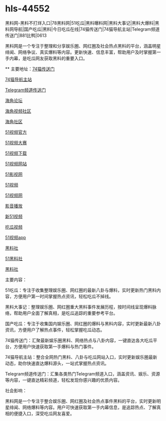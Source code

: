 # hls-44552
黑料网-黑料不打烊入口|78黑料网|51吃瓜|黑料曝料网|黑料大事记|黑料大爆料|黑料网导航|国产吃瓜|黑料|今日吃瓜在线|74猫传送门|74猫导航主站|Telegram频道传送门|881比鸭|0613

黑料网是一个专注于整理和分享娱乐圈、网红圈及社会热点黑料的平台，涵盖明星绯闻、网络争议、真实爆料等内容。更新快速、信息丰富，帮助用户及时掌握第一手内幕，是吃瓜网友获取黑料的重要入口。

** 主要地址：<a href="https://74mao.com/">74猫传送门</a>

<a href="https://74mao.com/">74猫导航主站</a>

<a href="https://74mao.com/">Telegram频道传送门</a>

<a href="https://hj-777.pages.dev/">海角论坛</a>

<a href="https://hj-786.pages.dev/">海角视频社区</a>

<a href="https://hj-792.pages.dev/">海角社区</a>

<a href="https://hj-821.pages.dev/">51视频官方</a>

<a href="https://hj-822.pages.dev/">51视频大赛</a>

<a href="https://hj-835.pages.dev/">51视频下载</a>

<a href="https://hj-840.pages.dev/">51视频网站</a>

<a href="https://hj-842.pages.dev/">51影视网</a>

<a href="https://hj-843.pages.dev/">51视频</a>

<a href="https://hj-846.pages.dev/">51视频网</a>

<a href="https://hj-177.pages.dev/">影音播放</a>

<a href="https://hj-188.pages.dev/">新51视频</a>

<a href="https://hj-193.pages.dev/">吃瓜视频</a>

<a href="https://hj-195.pages.dev/">51视频app</a>

<a href="https://hls-15.pages.dev/">黑料社</a>

<a href="https://hls-17.pages.dev/">51黑料社</a>

<a href="https://hls-19.pages.dev/">黑料社</a>

主要内容：

51吃瓜：专注于收集整理娱乐圈、网红圈的最新八卦与爆料，实时更新热门黑料内容，方便用户第一时间掌握热点资讯，轻松吃瓜不掉线。

黑料大事记：整理娱乐圈、网红圈重大黑料事件发展历程，按时间线呈现爆料脉络，帮助用户全面了解真相，是吃瓜追踪的重要参考平台。

国产吃瓜：专注于收集国内娱乐圈、网红圈的爆料与黑料内容，实时更新最新八卦资讯，方便用户了解热点事件，轻松掌握吃瓜动态。

74猫传送门：汇聚最新娱乐圈黑料、网络热点与八卦内容，一键直达各大吃瓜平台，方便用户快速获取第一手爆料与热门事件。

74猫导航主站：整合全网热门黑料、八卦与吃瓜网站入口，实时更新娱乐圈最新动态，助你快速直达爆料源头，一站式掌握热点资讯。

Telegram频道传送门：汇集各类热门Telegram频道入口，涵盖资讯、娱乐、资源等内容，一键直达精彩频道，轻松发现你感兴趣的优质内容。

社会影响：

黑料网是一个专注于整合娱乐圈、网红圈及社会热点事件黑料的平台，实时更新明星绯闻、网络爆料等内容。用户可快速获取第一手内幕信息，是追踪热点、了解真相的便捷入口，深受吃瓜网友喜爱。
